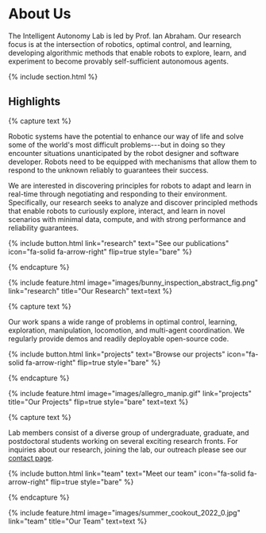 ---
---
# About Us

The Intelligent Autonomy Lab is led by Prof. Ian Abraham. Our research focus is at the intersection of robotics, optimal control, and learning, developing algorithmic methods that enable robots to explore, learn, and experiment to become provably self-sufficient autonomous agents.

<!-- {% include section.html %}

<!-- ## Demo


<div id="cube" style="--aspect-ratio:16/9;">
  <script type="module" src="demos/simple.js"></script>
</div> -->



{% include section.html %}

## Highlights

{% capture text %}

Robotic systems have the potential to enhance our way of life and solve some of the world's most difficult problems---but in doing so they encounter situations unanticipated by the robot designer and software developer. Robots need to be equipped with mechanisms that allow them to respond to the unknown reliably to guarantees their success.  

We are interested in discovering principles for robots to adapt and learn in real-time through negotiating and responding to their environment. Specifically, our research seeks to analyze and discover principled methods that enable robots to curiously explore, interact, and learn in novel scenarios with minimal data, compute, and with strong performance and reliability guarantees.


{%
  include button.html
  link="research"
  text="See our publications"
  icon="fa-solid fa-arrow-right"
  flip=true
  style="bare"
%}

{% endcapture %}

{%
  include feature.html
  image="images/bunny_inspection_abstract_fig.png"
  link="research"
  title="Our Research"
  text=text
%}

{% capture text %}

Our work spans a wide range of problems in optimal control, learning, exploration, manipulation, locomotion, and multi-agent coordination. We regularly provide demos and readily deployable open-source code.

{%
  include button.html
  link="projects"
  text="Browse our projects"
  icon="fa-solid fa-arrow-right"
  flip=true
  style="bare"
%}

{% endcapture %}

{%
  include feature.html
  image="images/allegro_manip.gif"
  link="projects"
  title="Our Projects"
  flip=true
  style="bare"
  text=text
%}

{% capture text %}

Lab members consist of a diverse group of undergraduate, graduate, and postdoctoral students working on several exciting research fronts. For inquiries about our research, joining the lab, our outreach please see our [contact page](contact). 



{%
  include button.html
  link="team"
  text="Meet our team"
  icon="fa-solid fa-arrow-right"
  flip=true
  style="bare"
%}

{% endcapture %}

{%
  include feature.html
  image="images/summer_cookout_2022_0.jpg"
  link="team"
  title="Our Team"
  text=text
%}

